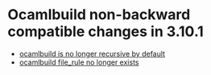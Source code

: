 <!-- ((! set title Ocamlbuild 3.10.1 breaking changes !)) ((! set learn !)) -->

# Ocamlbuild non-backward compatible changes in 3.10.1
- [ocamlbuild is no longer recursive by
 default](Ocamlbuild_is_no_longer_recursive_by_default.html)
- [ocamlbuild file_rule no longer
 exists](Ocamlbuild_file_rule_no_longer_exists.html)

